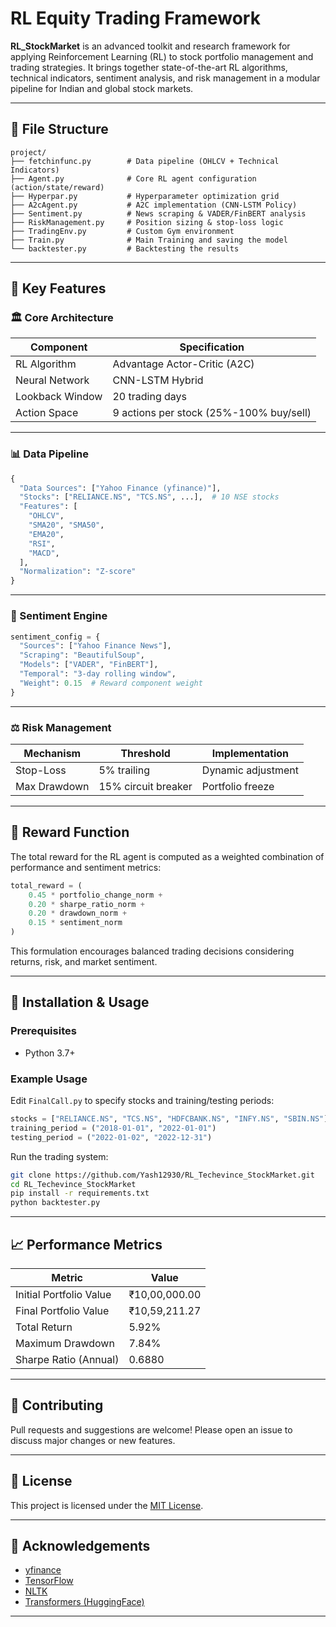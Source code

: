 # RL Equity Trading Framework

**RL\_StockMarket** is an advanced toolkit and research framework for applying Reinforcement Learning (RL) to stock portfolio management and trading strategies. It brings together state-of-the-art RL algorithms, technical indicators, sentiment analysis, and risk management in a modular pipeline for Indian and global stock markets.

---

## 📂 File Structure

```
project/
├── fetchinfunc.py        # Data pipeline (OHLCV + Technical Indicators)
├── Agent.py              # Core RL agent configuration (action/state/reward)
├── Hyperpar.py           # Hyperparameter optimization grid
├── A2cAgent.py           # A2C implementation (CNN-LSTM Policy)
├── Sentiment.py          # News scraping & VADER/FinBERT analysis
├── RiskManagement.py     # Position sizing & stop-loss logic
├── TradingEnv.py         # Custom Gym environment
├── Train.py              # Main Training and saving the model
└── backtester.py         # Backtesting the results
```

---

## 🔧 Key Features

### 🏛 Core Architecture

| Component       | Specification                           |
| --------------- | --------------------------------------- |
| RL Algorithm    | Advantage Actor-Critic (A2C)            |
| Neural Network  | CNN-LSTM Hybrid                         |
| Lookback Window | 20 trading days                         |
| Action Space    | 9 actions per stock (25%-100% buy/sell) |

---

### 📊 Data Pipeline

```python
{
  "Data Sources": ["Yahoo Finance (yfinance)"],
  "Stocks": ["RELIANCE.NS", "TCS.NS", ...],  # 10 NSE stocks
  "Features": [
    "OHLCV",
    "SMA20", "SMA50", 
    "EMA20",
    "RSI",
    "MACD",
  ],
  "Normalization": "Z-score"
}
```

---

### 🧠 Sentiment Engine

```python
sentiment_config = {
  "Sources": ["Yahoo Finance News"],
  "Scraping": "BeautifulSoup",
  "Models": ["VADER", "FinBERT"],
  "Temporal": "3-day rolling window",
  "Weight": 0.15  # Reward component weight
}
```

---

### ⚖️ Risk Management

| Mechanism       | Threshold           | Implementation     |
| --------------- | ------------------- | ------------------ |
| Stop-Loss       | 5% trailing         | Dynamic adjustment |
| Max Drawdown    | 15% circuit breaker | Portfolio freeze   |

---

## 🎯 Reward Function

The total reward for the RL agent is computed as a weighted combination of performance and sentiment metrics:

```python
total_reward = (
    0.45 * portfolio_change_norm +
    0.20 * sharpe_ratio_norm +
    0.20 * drawdown_norm +
    0.15 * sentiment_norm
)
```

This formulation encourages balanced trading decisions considering returns, risk, and market sentiment.

---

## 🚀 Installation & Usage

### Prerequisites

* Python 3.7+

### Example Usage

Edit `FinalCall.py` to specify stocks and training/testing periods:

```python
stocks = ["RELIANCE.NS", "TCS.NS", "HDFCBANK.NS", "INFY.NS", "SBIN.NS"]
training_period = ("2018-01-01", "2022-01-01")
testing_period = ("2022-01-02", "2022-12-31")
```

Run the trading system:

```bash
git clone https://github.com/Yash12930/RL_Techevince_StockMarket.git
cd RL_Techevince_StockMarket
pip install -r requirements.txt
python backtester.py
```

---

## 📈 Performance Metrics

| Metric                  | Value           |
|------------------------|-----------------|
| Initial Portfolio Value| ₹10,00,000.00   |
| Final Portfolio Value  | ₹10,59,211.27   |
| Total Return           | 5.92%           |
| Maximum Drawdown       | 7.84%           |
| Sharpe Ratio (Annual)  | 0.6880          |

---

## 🤝 Contributing

Pull requests and suggestions are welcome! Please open an issue to discuss major changes or new features.

---

## 📄 License

This project is licensed under the [MIT License](LICENSE).

---

## 🙏 Acknowledgements

* [yfinance](https://github.com/ranaroussi/yfinance)
* [TensorFlow](https://www.tensorflow.org/)
* [NLTK](https://www.nltk.org/)
* [Transformers (HuggingFace)](https://huggingface.co/)

---
